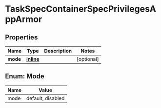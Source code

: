 
# TaskSpecContainerSpecPrivilegesAppArmor

## Properties
Name | Type | Description | Notes
------------ | ------------- | ------------- | -------------
**mode** | [**inline**](#Mode) |  |  [optional]


<a id="Mode"></a>
## Enum: Mode
Name | Value
---- | -----
mode | default, disabled



